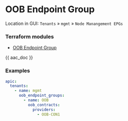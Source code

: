 # OOB Endpoint Group

Location in GUI:
`Tenants` » `mgmt` » `Node Manangement EPGs`

### Terraform modules

* [OOB Endpoint Group](https://registry.terraform.io/modules/netascode/oob-endpoint-group/aci/latest)

{{ aac_doc }}
### Examples

```yaml
apic:
  tenants:
    - name: mgmt
      oob_endpoint_groups:
        - name: OOB
          oob_contracts:
            providers:
              - OOB-CON1
```
